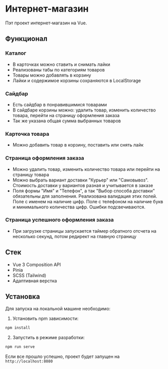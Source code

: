 # Интернет-магазин

Пэт проект интернет-магазин на Vue.

## Функционал

### Каталог

- В карточках можно ставить и снимать лайки
- Реализованы табы по категориям товаров
- Товары можно добавлять в корзину
- Лайки и содержимое корзины сохраняются в LocalStorage

### Сайдбар

- Есть сайдбар в понравившимися товарами
- В сайдбаре корзины можно: удалить товар, изменить количество товара, перейти на страницу оформления заказа
- Так же указана общая сумма выбранных товаров

### Карточка товара

- Можно добавить товар в корзину, поставить или снять лайк

### Страница оформления заказа

- Можно удалить товар, изменить количество товара или перейти на страницу товара
- Можно выбрать вариант доставки "Курьер" или "Самовывоз". Стоимость доставки у вариантов разная и учитывается в заказе
- Поля формы "Имя" и "Телефон", а так "Выбор способа доставки" обязательны для заполнения. Реализована валидация этих полей. Поле с именем на наличие цифр. Поле с телефоном на наличие букв и минимального количества цифр. Ошибки подсвечиваются.

### Страница успешного оформления заказа

- При загрузке страницы запускается таймер обратного отсчета на несколько секунд, потом редирект на главную страницу

## Стек

- Vue 3 Composition API
- Pinia
- SCSS (Tailwind)
- Адаптивная верстка

## Установка

Для запуска на локальной машине необходимо:</br>

1. Установить npm зависимости:</br>

```sh
npm install
```

2. Запустить в режиме разработки:</br>

```sh
npm run serve
```

Если все прошло успешно, проект будет запущен на `http://localhost:8080`

